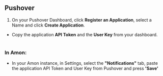 ## Pushover

1. On your Pushover Dashboard, click **Register an Application**, select a Name and click **Create Application**.
	<img src="/assets/img/screenshots/pushover-create-app.png" alt="">

* Copy the application **API Token** and the **User Key** from your dashboard.
	<img src="/assets/img/screenshots/pushover-app-key.png" alt="">
	<img src="/assets/img/screenshots/pushover-user-key.png" alt="">


<h3>In Amon:</h3>

* In your Amon instance, in Settings, select the **"Notifications"** tab, 
	paste the application API Token and User Key from Pushover and press **'Save'**
	<img src="/assets/img/screenshots/amon-pushover.png" alt="">

